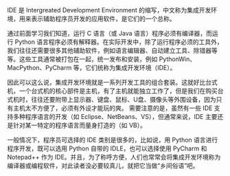 IDE 是 Intergreated Development Environment 的缩写，中文称为集成开发环境，用来表示辅助程序员开发的应用软件，是它们的一个总称。

通过前面学习我们知道，运行 C 语言（或 Java 语言）程序必须有编译器，而运行 Python 语言程序必须有解释器。在实际开发中，除了运行程序必须的工具外，我们往往还需要很多其他辅助软件，例如语言编辑器、自动建立工具、除错器等等。这些工具通常被打包在一起，统一发布和安装，例如 PythonWin、MacPython、PyCharm 等，它们统称为集成开发环境（IDE）。

因此可以这么说，集成开发环境就是一系列开发工具的组合套装。这就好比台式机，一个台式机的核心部件是主机，有了主机就能独立工作了，但是我们在购买台式机时，往往还要附带上显示器、键盘、鼠标、U盘、摄像头等外围设备，因为只有主机太不方便了，必须有外设才能玩的爽。
需要注意的是，虽然有一些 IDE 支持多种程序语言的开发（如 Eclipse、NetBeans、VS），但通常来说，IDE 主要还是针对某一特定的程序语言而量身打造的（如 VB）。

一般情况下，程序员可选择的 IDE 类别是很多的，比如说，用 Python 语言进行程序开发，既可以选用 Python 自带的 IDLE，也可以选择使用 PyCharm 和 Notepad++ 作为 IDE。并且，为了称呼方便，人们也常常会将集成开发环境称为编译器或编程软件，对此读者没必要较真儿，就把它当做“乡间俗语”吧。